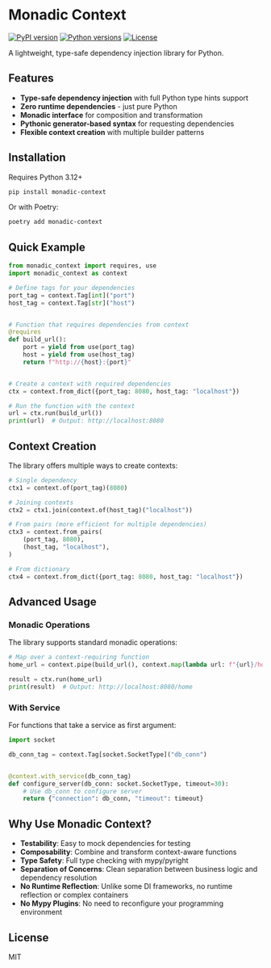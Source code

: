 # Monadic Context

[![PyPI version](https://img.shields.io/pypi/v/monadic-context.svg)](https://pypi.org/project/monadic-context/)
[![Python versions](https://img.shields.io/pypi/pyversions/monadic-context.svg)](https://pypi.org/project/monadic-context/)
[![License](https://img.shields.io/github/license/sphaugh/python-monadic-context)](https://github.com/sphaugh/python-monadic-context/blob/main/LICENSE)

A lightweight, type-safe dependency injection library for Python.

## Features

- **Type-safe dependency injection** with full Python type hints support
- **Zero runtime dependencies** - just pure Python
- **Monadic interface** for composition and transformation
- **Pythonic generator-based syntax** for requesting dependencies
- **Flexible context creation** with multiple builder patterns

## Installation

Requires Python 3.12+

```bash
pip install monadic-context
```

Or with Poetry:

```bash
poetry add monadic-context
```

## Quick Example

```python
from monadic_context import requires, use
import monadic_context as context

# Define tags for your dependencies
port_tag = context.Tag[int]("port")
host_tag = context.Tag[str]("host")


# Function that requires dependencies from context
@requires
def build_url():
    port = yield from use(port_tag)
    host = yield from use(host_tag)
    return f"http://{host}:{port}"


# Create a context with required dependencies
ctx = context.from_dict({port_tag: 8080, host_tag: "localhost"})

# Run the function with the context
url = ctx.run(build_url())
print(url)  # Output: http://localhost:8080
```

## Context Creation

The library offers multiple ways to create contexts:

```python
# Single dependency
ctx1 = context.of(port_tag)(8080)

# Joining contexts
ctx2 = ctx1.join(context.of(host_tag)("localhost"))

# From pairs (more efficient for multiple dependencies)
ctx3 = context.from_pairs(
    (port_tag, 8080),
    (host_tag, "localhost"),
)

# From dictionary
ctx4 = context.from_dict({port_tag: 8080, host_tag: "localhost"})
```

## Advanced Usage

### Monadic Operations

The library supports standard monadic operations:

```python
# Map over a context-requiring function
home_url = context.pipe(build_url(), context.map(lambda url: f"{url}/home"))

result = ctx.run(home_url)
print(result)  # Output: http://localhost:8080/home
```

### With Service

For functions that take a service as first argument:

```python
import socket

db_conn_tag = context.Tag[socket.SocketType]("db_conn")


@context.with_service(db_conn_tag)
def configure_server(db_conn: socket.SocketType, timeout=30):
    # Use db_conn to configure server
    return {"connection": db_conn, "timeout": timeout}
```

## Why Use Monadic Context?

- **Testability**: Easy to mock dependencies for testing
- **Composability**: Combine and transform context-aware functions
- **Type Safety**: Full type checking with mypy/pyright
- **Separation of Concerns**: Clean separation between business logic and dependency resolution
- **No Runtime Reflection**: Unlike some DI frameworks, no runtime reflection or complex containers
- **No Mypy Plugins**: No need to reconfigure your programming environment

## License

MIT
